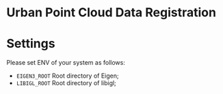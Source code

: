 Urban Point Cloud Data Registration
===============

# Settings

Please set ENV of your system as follows:

- `EIGEN3_ROOT`	Root directory of Eigen;
- `LIBIGL_ROOT`	Root directory of libigl;